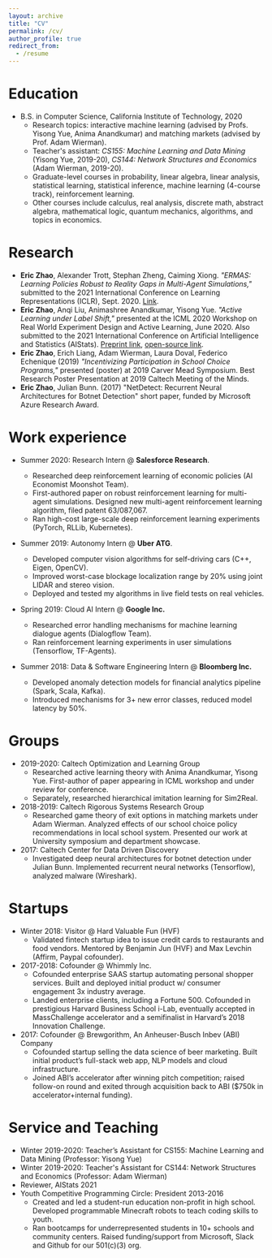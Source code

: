 ```yaml
---
layout: archive
title: "CV"
permalink: /cv/
author_profile: true
redirect_from:
  - /resume
---
```


<!--{% include base_path %}-->

Education
======
* B.S. in Computer Science, California Institute of Technology, 2020
  * Research topics: interactive machine learning (advised by Profs. Yisong Yue, Anima Anandkumar) and matching markets (advised by Prof. Adam Wierman).
  * Teacher's assistant: *CS155: Machine Learning and Data Mining* (Yisong Yue, 2019-20), *CS144: Network Structures and Economics* (Adam Wierman, 2019-20).
  * Graduate-level courses in probability, linear algebra, linear analysis, statistical learning, statistical inference, machine learning (4-course track), reinforcement learning.
  * Other courses include calculus, real analysis, discrete math, abstract algebra, mathematical logic, quantum mechanics, algorithms, and topics in economics.
<!--  * Upper-div courses include applied math (ACM 104, 116, 158, 107), machine learning (CS 155, 156ab, 159, 165). -->
<!--  * Studied matching markets (Adam Wierman), imitation learning (Yisong Yue), active learning (Anima Anandkumar, Yisong Yue). -->
<!-- * Club Memberships: Caltech Robotics Club, Caltech Student Investment Fund.* 7-time hackathon winner, including at Caltech, UCLA, Stanford. -->

Research
======
* **Eric Zhao**, Alexander Trott, Stephan Zheng, Caiming Xiong. *"ERMAS: Learning Policies Robust to Reality Gaps in Multi-Agent Simulations,"* submitted to the 2021 International Conference on Learning Representations (ICLR), Sept. 2020. [Link](https://openreview.net/forum?id=uIc4W6MtbDA).
* **Eric Zhao**, Anqi Liu, Animashree Anandkumar, Yisong Yue. *"Active Learning under Label Shift,"* presented at the ICML 2020 Workshop on Real World Experiment Design and Active Learning, June 2020. Also submitted to the 2021 International Conference on Artificial Intelligence and Statistics (AIStats). [Preprint link](https://arxiv.org/abs/2007.08479), [open-source link](https://github.com/ericzhao28/alls).
* **Eric Zhao**, Erich Liang, Adam Wierman, Laura Doval, Federico Echenique (2019) *"Incentivizing Participation in School Choice Programs,"* presented (poster) at 2019 Carver Mead Symposium. Best Research Poster Presentation at 2019 Caltech Meeting of the Minds.
* **Eric Zhao**, Julian Bunn. (2017) "NetDetect: Recurrent Neural Architectures for Botnet Detection" short paper, funded by Microsoft Azure Research Award.

Work experience
======
* Summer 2020: Research Intern @ **Salesforce Research**.
  * Researched deep reinforcement learning of economic policies (AI Economist Moonshot Team).
  * First-authored paper on robust reinforcement learning for multi-agent simulations. Designed new multi-agent reinforcement learning algorithm, filed patent 63/087,067. 
  * Ran high-cost large-scale deep reinforcement learning experiments (PyTorch, RLLib, Kubernetes). 

* Summer 2019: Autonomy Intern @ **Uber ATG**.
  * Developed computer vision algorithms for self-driving cars (C++, Eigen, OpenCV).
  * Improved worst-case blockage localization range by 20% using joint LIDAR and stereo vision.
  * Deployed and tested my algorithms in live field tests on real vehicles.

* Spring 2019: Cloud AI Intern @ **Google Inc.**
  * Researched error handling mechanisms for machine learning dialogue agents (Dialogflow Team).
  * Ran reinforcement learning experiments in user simulations (Tensorflow, TF-Agents).

* Summer 2018: Data & Software Engineering Intern @ **Bloomberg Inc.** 
  * Developed anomaly detection models for financial analytics pipeline (Spark, Scala, Kafka).
  * Introduced mechanisms for 3+ new error classes, reduced model latency by 50%.

Groups
======
* 2019-2020: Caltech Optimization and Learning Group
  * Researched active learning theory with Anima Anandkumar, Yisong Yue. First-author of paper appearing in ICML workshop and under review for conference.
  * Separately, researched hierarchical imitation learning for Sim2Real.
* 2018-2019: Caltech Rigorous Systems Research Group
  * Researched game theory of exit options in matching markets under Adam Wierman. Analyzed effects of our school choice policy recommendations in local school system. Presented our work at University symposium and department showcase.
* 2017: Caltech Center for Data Driven Discovery
  * Investigated deep neural architectures for botnet detection under Julian Bunn. Implemented recurrent neural networks (Tensorflow), analyzed malware (Wireshark).

Startups
======
* Winter 2018: Visitor @ Hard Valuable Fun (HVF)
  * Validated fintech startup idea to issue credit cards to restaurants and food vendors. Mentored by Benjamin Jun (HVF) and Max Levchin (Affirm, Paypal cofounder).
* 2017-2018: Cofounder @ Whimmly Inc.
  * Cofounded enterprise SAAS startup automating personal shopper services. Built and deployed initial product w/ consumer engagement 3x industry average.
  * Landed enterprise clients, including a Fortune 500. Cofounded in prestigious Harvard Business School i-Lab, eventually accepted in MassChallenge accelerator and a semifinalist in Harvard’s 2018 Innovation Challenge.
* 2017: Cofounder @ Brewgorithm, An Anheuser-Busch Inbev (ABI) Company
  * Cofounded startup selling the data science of beer marketing. Built initial product’s full-stack web app, NLP models and cloud infrastructure.
  * Joined ABI’s accelerator after winning pitch competition; raised follow-on round and
exited through acquisition back to ABI ($750k in accelerator+internal funding).

Service and Teaching
======
* Winter 2019-2020: Teacher’s Assistant for CS155: Machine Learning and Data Mining (Professor: Yisong Yue)
* Winter 2019-2020: Teacher's Assistant for CS144: Network Structures and Economics (Professor: Adam Wierman)
* Reviewer, AIStats 2021
* Youth Competitive Programming Circle: President 2013-2016
  * Created and led a student-run education non-profit in high school. Developed programmable Minecraft robots to teach coding skills to youth.
  * Ran bootcamps for underrepresented students in 10+ schools and community centers. Raised funding/support from Microsoft, Slack and Github for our 501(c)(3) org.
